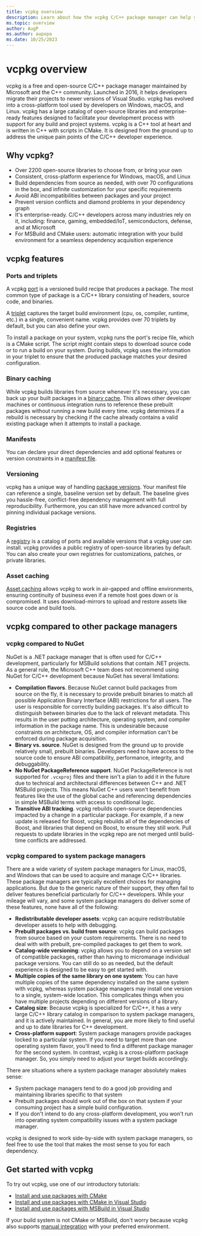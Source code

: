 ```yaml
---
title: vcpkg overview
description: Learn about how the vcpkg C/C++ package manager can help you acquire and manage dependencies. 
ms.topic: overview
author: AugP
ms.author: aupopa
ms.date: 10/25/2023
---
```


# vcpkg overview

vcpkg is a free and open-source C/C++ package manager maintained by Microsoft and the C++ community. Launched in 2016, it helps developers migrate their projects to newer versions of Visual Studio. vcpkg has evolved into a cross-platform tool used by developers on Windows, macOS, and Linux. vcpkg has a large catalog of open-source libraries and enterprise-ready features designed to facilitate your development process with support for any build and project systems. vcpkg is a C++ tool at heart and is written in C++ with scripts in CMake. It is designed from the ground up to address the unique pain points of the C/C++ developer experience.

## Why vcpkg?

- Over 2200 open-source libraries to choose from, or bring your own
- Consistent, cross-platform experience for Windows, macOS, and Linux
- Build dependencies from source as needed, with over 70 configurations in the box, and infinite customization for your specific requirements
- Avoid ABI incompatibilities between packages and your project
- Prevent version conflicts and diamond problems in your dependency graph
- It's enterprise-ready. C/C++ developers across many industries rely on it, including: finance, gaming, embedded/IoT, semiconductors, defense, and at Microsoft
- For MSBuild and CMake users: automatic integration with your build environment for a seamless dependency acquisition experience

## vcpkg features

### Ports and triplets

A vcpkg [port](../concepts/ports.md) is a versioned build recipe that produces a package. The most common type of package is a C/C++ library consisting of headers, source code, and binaries.

A [triplet](../users/triplets.md) captures the target build environment (cpu, os, compiler, runtime, etc.) in a single, convenient name. vcpkg provides over 70 triplets by default, but you can also define your own.

To install a package on your system, vcpkg runs the port's recipe file, which is a CMake script. The script might contain steps to download source code or to run a build on your system. During builds, vcpkg uses the information in your triplet to ensure that the produced package matches your desired configuration.

### Binary caching

While vcpkg builds libraries from source whenever it's necessary, you can back up your built packages in a [binary cache](../consume/binary-caching-overview.md). This allows other developer machines or continuous integration runs to reference these prebuilt packages without running a new build every time. vcpkg determines if a rebuild is necessary by checking if the cache already contains a valid existing package when it attempts to install a package.

### Manifests

You can declare your direct dependencies and add optional features or version constraints in a [manifest file](../users/manifests.md).

### Versioning

vcpkg has a unique way of handling [package versions](../users/versioning.concepts.md). Your manifest file can reference a single, baseline version set by default. The baseline gives you hassle-free, conflict-free dependency management with full reproducibility. Furthermore, you can still have more advanced control by pinning individual package versions.

### Registries

A [registry](../concepts/registries.md) is a catalog of ports and available versions that a vcpkg user can install. vcpkg provides a public registry of open-source libraries by default. You can also create your own registries for customizations, patches, or private libraries.

### Asset caching

[Asset caching](../users/assetcaching.md) allows vcpkg to work in air-gapped and offline environments, ensuring continuity of business even if a remote host goes down or is compromised. It uses download-mirrors to upload and restore assets like source code and build tools.

## vcpkg compared to other package managers

### vcpkg compared to NuGet

NuGet is a .NET package manager that is often used for C/C++ development, particularly for MSBuild solutions that contain .NET projects. As a general rule, the Microsoft C++ team does not recommend using NuGet for C/C++ development because NuGet has several limitations:

- **Compilation flavors**. Because NuGet cannot build packages from source on the fly, it is necessary to provide prebuilt binaries to match all possible Application Binary Interface (ABI) restrictions for all users. The user is responsible for correctly building packages. It's also difficult to distinguish between binaries due to the lack of relevant metadata. This results in the user putting architecture, operating system, and compiler information in the package name. This is undesirable because constraints on architecture, OS, and compiler information can't be enforced during package acquisition.
- **Binary vs. source**. NuGet is designed from the ground up to provide relatively small, prebuilt binaries. Developers need to have access to the source code to ensure ABI compatibility, performance, integrity, and debuggability.
- **No NuGet PackageReference support**. NuGet PackageReference is not supported for `.vcxproj` files and there isn't a plan to add it in the future due to technical and architectural differences between C++ and .NET MSBuild projects. This means NuGet C++ users won't benefit from features like the use of the global cache and referencing dependencies in simple MSBuild terms with access to conditional logic.
- **Transitive ABI tracking**. vcpkg rebuilds open-source dependencies impacted by a change in a particular package. For example, if a new update is released for Boost, vcpkg rebuilds all of the dependencies of Boost, and libraries that depend on Boost, to ensure they still work. Pull requests to update libraries in the vcpkg repo are not merged until build-time conflicts are addressed.

### vcpkg compared to system package managers

There are a wide variety of system package managers for Linux, macOS, and Windows that can be used to acquire and manage C/C++ libraries. These package managers are typically excellent choices for managing applications. But due to the generic nature of their support, they often fail to deliver features beneficial particularly for C/C++ developers. While your mileage will vary, and some system package managers do deliver some of these features, none have all of the following:

- **Redistributable developer assets**: vcpkg can acquire redistributable developer assets to help with debugging.
- **Prebuilt packages vs. build from source**: vcpkg can build packages from source based on your custom requirements. There is no need to deal with with prebuilt, pre-compiled packages to get them to work.
- **Catalog-wide versioning**: vcpkg allows you to depend on a version set of compatible packages, rather than having to micromanage individual package versions. You can still do so as needed, but the default experience is designed to be easy to get started with.
- **Multiple copies of the same library on one system**: You can have multiple copies of the same dependency installed on the same system with vcpkg, whereas system package managers may install one version to a single, system-wide location. This complicates things when you have multiple projects depending on different versions of a library.
- **Catalog size**: Because vcpkg is specialized for C/C++, it has a very large C/C++ library catalog in comparison to system package managers, and it is actively maintained. In general, you are more likely to find useful and up to date libraries for C++ development.
- **Cross-platform support**: System package managers provide packages locked to a particular system. If you need to target more than one operating system flavor, you'll need to find a different package manager for the second system. In contrast, vcpkg is a cross-platform package manager. So, you simply need to adjust your target builds accordingly.

There are situations where a system package manager absolutely makes sense:
- System package managers tend to do a good job providing and maintaining libraries specific to that system
- Prebuilt packages should work out of the box on that system if your consuming project has a simple build configuration.
- If you don't intend to do any cross-platform development, you won't run into operating system compatibility issues with a system package manager.

vcpkg is designed to work side-by-side with system package managers, so feel free to use the tool that makes the most sense to you for each dependency.

## Get started with vcpkg

To try out vcpkg, use one of our introductory tutorials:

- [Install and use packages with CMake](get-started.md)
- [Install and use packages with CMake in Visual Studio](get-started-vs.md)
- [Install and use packages with MSBuild in Visual Studio](get-started-msbuild.md)

If your build system is not CMake or MSBuild, don't worry because vcpkg also supports [manual integration](../users/buildsystems/manual-integration.md) with your preferred environment.
